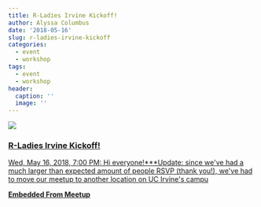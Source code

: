 ```yaml
---
title: R-Ladies Irvine Kickoff!
author: Alyssa Columbus
date: '2018-05-16'
slug: r-ladies-irvine-kickoff
categories:
  - event
  - workshop
tags:
  - event
  - workshop
header:
  caption: ''
  image: ''
---
```


<div class="card"><a target="_blank" href="https://www.meetup.com/rladies-irvine/events/249822921/"><img onerror="this.style.display='none'" class="card-image" src="https://secure.meetupstatic.com/photos/event/1/3/c/d/600_470345069.jpeg"><div class="card-text"><h3>R-Ladies Irvine Kickoff!</h3><p>Wed, May 16, 2018, 7:00 PM: Hi everyone!***Update: since we've had a much larger than expected amount of people RSVP (thank you!), we've had to move our meetup to another location on UC Irvine's campu</p><p class="signup"><b>Embedded From Meetup</b></p></div></a></div>